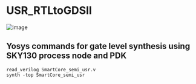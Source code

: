 # USR_RTLtoGDSII

![image](https://github.com/user-attachments/assets/44918133-2784-4cfe-90f0-ca5cd3e16552)

## Yosys commands for gate level synthesis using SKY130 process node and PDK
```
read_verilog SmartCore_semi_usr.v
synth -top SmartCore_semi_usr
```
